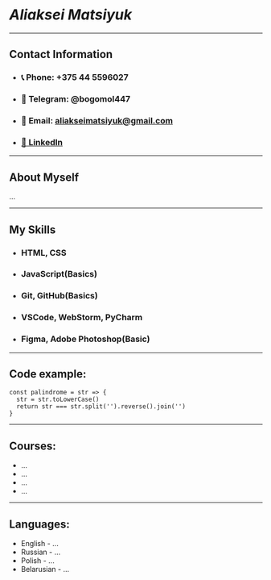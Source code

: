 # ***Aliaksei Matsiyuk***
********************
## Contact Information
* ### 📞 Phone: +375 44 5596027
* ### 💬 Telegram: @bogomol447
* ### 📧 Email: aliakseimatsiyuk@gmail.com
* ### [💼 LinkedIn](https://www.linkedin.com/in/aliaksei-matsiyuk-02769228a/)

********************
## About Myself
<p>...</p>

********************
## My Skills
* ### HTML, CSS
* ### JavaScript(Basics)
* ### Git, GitHub(Basics)
* ### VSCode, WebStorm, PyCharm
* ### Figma, Adobe Photoshop(Basic)

********************
## Code example:
```
const palindrome = str => {
  str = str.toLowerCase()
  return str === str.split('').reverse().join('')
}
```
********************
## Courses:
* ...
* ...
* ...
* ...
********************
## Languages:
* English - ...
* Russian - ...
* Polish - ...
* Belarusian - ...
